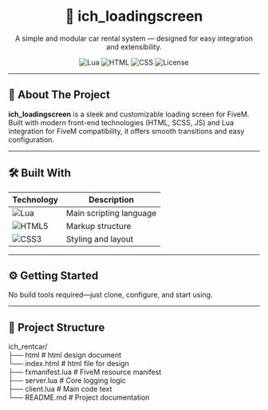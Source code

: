 <h1 align="center">📜 ich_loadingscreen</h1>

<p align="center">
  A simple and modular car rental system — designed for easy integration and extensibility.
</p>

<p align="center">
  <img src="https://img.shields.io/badge/Lua-60%25-blueviolet?logo=lua&logoColor=white" alt="Lua" />
  <img src="https://img.shields.io/badge/HTML-20%25-orange?logo=html5&logoColor=white" alt="HTML" />
  <img src="https://img.shields.io/badge/CSS-20%25-blue?logo=css3&logoColor=white" alt="CSS" />
  <img src="https://img.shields.io/github/license/ichsoftware/ich_fivemlogsystem" alt="License" />
</p>

---

## 🧩 About The Project

**ich_loadingscreen** is a sleek and customizable loading screen for FiveM. Built with modern front-end technologies (HTML, SCSS, JS) and Lua integration for FiveM compatibility, it offers smooth transitions and easy configuration.

---

## 🛠️ Built With

| Technology | Description |
|------------|-------------|
| ![Lua](https://img.shields.io/badge/-Lua-2C2D72?logo=lua&logoColor=white) | Main scripting language |
| ![HTML5](https://img.shields.io/badge/-HTML5-E34F26?logo=html5&logoColor=white) | Markup structure |
| ![CSS3](https://img.shields.io/badge/-CSS3-1572B6?logo=css3&logoColor=white) | Styling and layout |

---

## ⚙️ Getting Started

No build tools required—just clone, configure, and start using.

---

## 📁 Project Structure

ich_rentcar/<br>
├── html # html design document<br>
└── index.html # html file for design<br>
├── fxmanifest.lua # FiveM resource manifest<br>
├── server.lua # Core logging logic<br>
├── client.lua # Main code text<br>
└── README.md # Project documentation<br>
